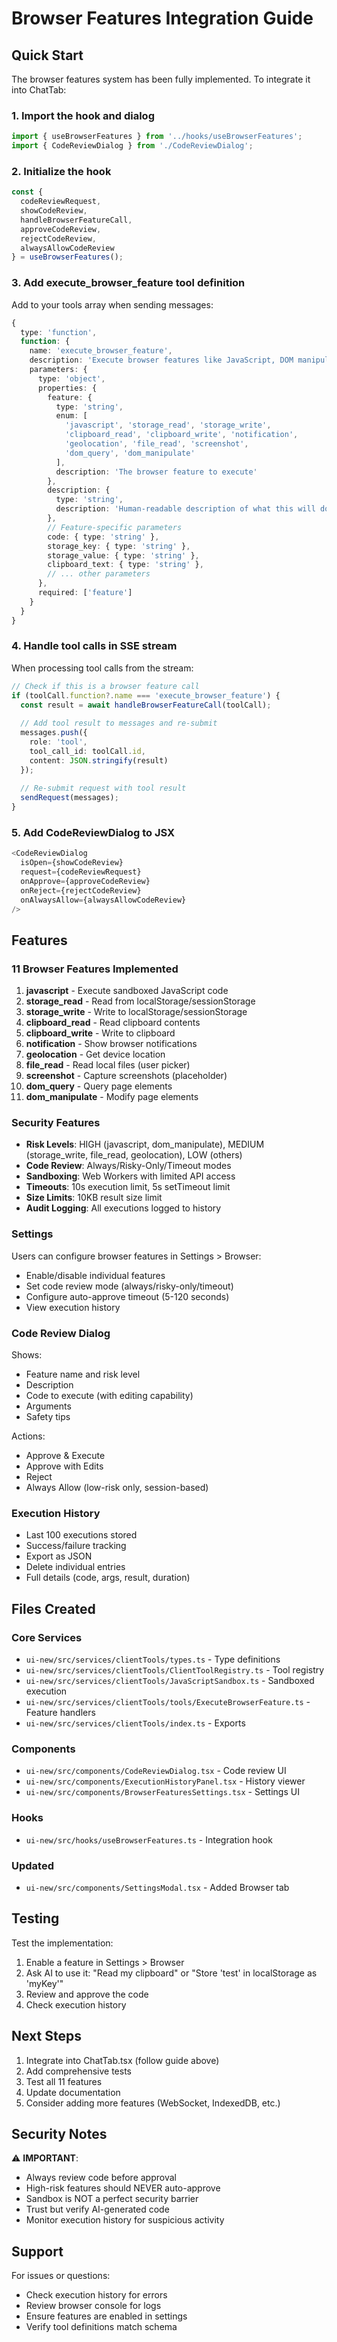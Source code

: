 # Browser Features Integration Guide

## Quick Start

The browser features system has been fully implemented. To integrate it into ChatTab:

### 1. Import the hook and dialog

```typescript
import { useBrowserFeatures } from '../hooks/useBrowserFeatures';
import { CodeReviewDialog } from './CodeReviewDialog';
```

### 2. Initialize the hook

```typescript
const {
  codeReviewRequest,
  showCodeReview,
  handleBrowserFeatureCall,
  approveCodeReview,
  rejectCodeReview,
  alwaysAllowCodeReview
} = useBrowserFeatures();
```

### 3. Add execute_browser_feature tool definition

Add to your tools array when sending messages:

```typescript
{
  type: 'function',
  function: {
    name: 'execute_browser_feature',
    description: 'Execute browser features like JavaScript, DOM manipulation, storage, clipboard, etc.',
    parameters: {
      type: 'object',
      properties: {
        feature: {
          type: 'string',
          enum: [
            'javascript', 'storage_read', 'storage_write',
            'clipboard_read', 'clipboard_write', 'notification',
            'geolocation', 'file_read', 'screenshot',
            'dom_query', 'dom_manipulate'
          ],
          description: 'The browser feature to execute'
        },
        description: {
          type: 'string',
          description: 'Human-readable description of what this will do'
        },
        // Feature-specific parameters
        code: { type: 'string' },
        storage_key: { type: 'string' },
        storage_value: { type: 'string' },
        clipboard_text: { type: 'string' },
        // ... other parameters
      },
      required: ['feature']
    }
  }
}
```

### 4. Handle tool calls in SSE stream

When processing tool calls from the stream:

```typescript
// Check if this is a browser feature call
if (toolCall.function?.name === 'execute_browser_feature') {
  const result = await handleBrowserFeatureCall(toolCall);
  
  // Add tool result to messages and re-submit
  messages.push({
    role: 'tool',
    tool_call_id: toolCall.id,
    content: JSON.stringify(result)
  });
  
  // Re-submit request with tool result
  sendRequest(messages);
}
```

### 5. Add CodeReviewDialog to JSX

```typescript
<CodeReviewDialog
  isOpen={showCodeReview}
  request={codeReviewRequest}
  onApprove={approveCodeReview}
  onReject={rejectCodeReview}
  onAlwaysAllow={alwaysAllowCodeReview}
/>
```

## Features

### 11 Browser Features Implemented

1. **javascript** - Execute sandboxed JavaScript code
2. **storage_read** - Read from localStorage/sessionStorage
3. **storage_write** - Write to localStorage/sessionStorage
4. **clipboard_read** - Read clipboard contents
5. **clipboard_write** - Write to clipboard
6. **notification** - Show browser notifications
7. **geolocation** - Get device location
8. **file_read** - Read local files (user picker)
9. **screenshot** - Capture screenshots (placeholder)
10. **dom_query** - Query page elements
11. **dom_manipulate** - Modify page elements

### Security Features

- **Risk Levels**: HIGH (javascript, dom_manipulate), MEDIUM (storage_write, file_read, geolocation), LOW (others)
- **Code Review**: Always/Risky-Only/Timeout modes
- **Sandboxing**: Web Workers with limited API access
- **Timeouts**: 10s execution limit, 5s setTimeout limit
- **Size Limits**: 10KB result size limit
- **Audit Logging**: All executions logged to history

### Settings

Users can configure browser features in Settings > Browser:

- Enable/disable individual features
- Set code review mode (always/risky-only/timeout)
- Configure auto-approve timeout (5-120 seconds)
- View execution history

### Code Review Dialog

Shows:
- Feature name and risk level
- Description
- Code to execute (with editing capability)
- Arguments
- Safety tips

Actions:
- Approve & Execute
- Approve with Edits
- Reject
- Always Allow (low-risk only, session-based)

### Execution History

- Last 100 executions stored
- Success/failure tracking
- Export as JSON
- Delete individual entries
- Full details (code, args, result, duration)

## Files Created

### Core Services
- `ui-new/src/services/clientTools/types.ts` - Type definitions
- `ui-new/src/services/clientTools/ClientToolRegistry.ts` - Tool registry
- `ui-new/src/services/clientTools/JavaScriptSandbox.ts` - Sandboxed execution
- `ui-new/src/services/clientTools/tools/ExecuteBrowserFeature.ts` - Feature handlers
- `ui-new/src/services/clientTools/index.ts` - Exports

### Components
- `ui-new/src/components/CodeReviewDialog.tsx` - Code review UI
- `ui-new/src/components/ExecutionHistoryPanel.tsx` - History viewer
- `ui-new/src/components/BrowserFeaturesSettings.tsx` - Settings UI

### Hooks
- `ui-new/src/hooks/useBrowserFeatures.ts` - Integration hook

### Updated
- `ui-new/src/components/SettingsModal.tsx` - Added Browser tab

## Testing

Test the implementation:

1. Enable a feature in Settings > Browser
2. Ask AI to use it: "Read my clipboard" or "Store 'test' in localStorage as 'myKey'"
3. Review and approve the code
4. Check execution history

## Next Steps

1. Integrate into ChatTab.tsx (follow guide above)
2. Add comprehensive tests
3. Test all 11 features
4. Update documentation
5. Consider adding more features (WebSocket, IndexedDB, etc.)

## Security Notes

⚠️ **IMPORTANT**:
- Always review code before approval
- High-risk features should NEVER auto-approve
- Sandbox is NOT a perfect security barrier
- Trust but verify AI-generated code
- Monitor execution history for suspicious activity

## Support

For issues or questions:
- Check execution history for errors
- Review browser console for logs
- Ensure features are enabled in settings
- Verify tool definitions match schema
